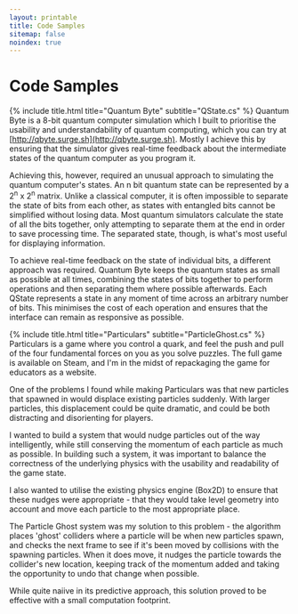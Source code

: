 ```yaml
---
layout: printable
title: Code Samples
sitemap: false
noindex: true
---
```

# Code Samples

{% include title.html title="Quantum Byte" subtitle="QState.cs" %}
Quantum Byte is a 8-bit quantum computer simulation which I built to prioritise the usability and understandability of quantum computing, which you can try at [http://qbyte.surge.sh](http://qbyte.surge.sh). Mostly I achieve this by ensuring that the simulator gives real-time feedback about the intermediate states of the quantum computer as you program it.

Achieving this, however, required an unusual approach to simulating the quantum computer's states. An n bit quantum state can be represented by a 2<sup>n</sup> x 2<sup>n</sup> matrix. Unlike a classical computer, it is often impossible to separate the state of bits from each other, as states with entangled bits cannot be simplified without losing data. Most quantum simulators calculate the state of all the bits together, only attempting to separate them at the end in order to save processing time. The separated state, though, is what's most useful for displaying information.

To achieve real-time feedback on the state of individual bits, a different approach was required. Quantum Byte keeps the quantum states as small as possible at all times, combining the states of bits together to perform operations and then separating them where possible afterwards. Each QState represents a state in any moment of time across an arbitrary number of bits. This minimises the cost of each operation and ensures that the interface can remain as responsive as possible.

{% include title.html title="Particulars" subtitle="ParticleGhost.cs" %}
Particulars is a game where you control a quark, and feel the push and pull of the four fundamental forces on you as you solve puzzles. The full game is available on Steam, and I'm in the midst of repackaging the game for educators as a website.

One of the problems I found while making Particulars was that new particles that spawned in would displace existing particles suddenly. With larger particles, this displacement could be quite dramatic, and could be both distracting and disorienting for players.

I wanted to build a system that would nudge particles out of the way intelligently, while still conserving the momentum of each particle as much as possible. In building such a system, it was important to balance the correctness of the underlying physics with the usability and readability of the game state.

I also wanted to utilise the existing physics engine (Box2D) to ensure that these nudges were appropriate - that they would take level geometry into account and move each particle to the most appropriate place.

The Particle Ghost system was my solution to this problem - the algorithm places 'ghost' colliders where a particle will be when new particles spawn, and checks the next frame to see if it's been moved by collisions with the spawning particles. When it does move, it nudges the particle towards the collider's new location, keeping track of the momentum added and taking the opportunity to undo that change when possible.

While quite naiive in its predictive approach, this solution proved to be effective with a small computation footprint.

